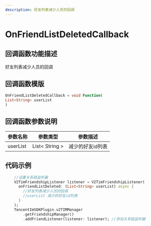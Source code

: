 ```yaml
---
description: 好友列表减少人员的回调
---
```


# OnFriendListDeletedCallback

## 回调函数功能描述

好友列表减少人员的回调

## 回调函数模版

```dart
OnFriendListDeletedCallback = void Function(
List<String> userList
)
```

## 回调函数参数说明

| 参数名称     | 参数类型           | 参数描述      |
| -------- | -------------- | --------- |
| userList | List< String > | 减少的好友id列表 |

## 代码示例

```dart
    //设置关系链监听器
    V2TimFriendshipListener listener = V2TimFriendshipListener(
      onFriendListDeleted: (List<String> userList) async {
        //好友列表减少人员的回调
        //userList 减少的好友id列表
      }
    );
    TencentImSDKPlugin.v2TIMManager
        .getFriendshipManager()
        .addFriendListener(listener: listener); //添加关系链监听器
```

